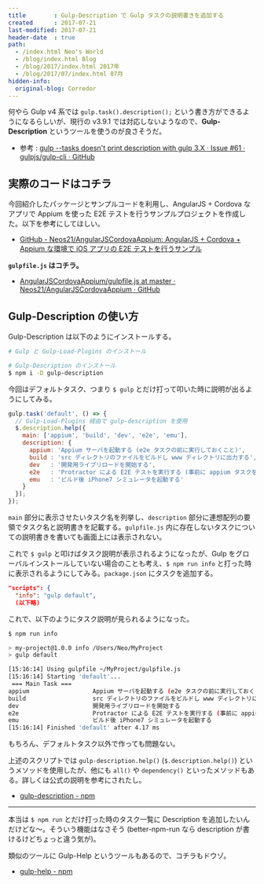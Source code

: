 ```yaml
---
title        : Gulp-Description で Gulp タスクの説明書きを追加する
created      : 2017-07-21
last-modified: 2017-07-21
header-date  : true
path:
  - /index.html Neo's World
  - /blog/index.html Blog
  - /blog/2017/index.html 2017年
  - /blog/2017/07/index.html 07月
hidden-info:
  original-blog: Corredor
---
```


何やら Gulp v4 系では `gulp.task().description();` という書き方ができるようになるらしいが、現行の v3.9.1 では対応しないようなので、**Gulp-Description** というツールを使うのが良さそうだ。

- 参考 : [gulp --tasks doesn't print description with gulp 3.X · Issue #61 · gulpjs/gulp-cli · GitHub](https://github.com/gulpjs/gulp-cli/issues/61)

## 実際のコードはコチラ

今回紹介したパッケージとサンプルコードを利用し、AngularJS + Cordova なアプリで Appium を使った E2E テストを行うサンプルプロジェクトを作成した。以下を参考にしてほしい。

- [GitHub - Neos21/AngularJSCordovaAppium: AngularJS + Cordova + Appium な環境で iOS アプリの E2E テストを行うサンプル](https://github.com/Neos21/example-angular-js-cordova-appium)

**`gulpfile.js` はコチラ。**

- [AngularJSCordovaAppium/gulpfile.js at master · Neos21/AngularJSCordovaAppium · GitHub](https://github.com/Neos21/example-angular-js-cordova-appium/blob/master/gulpfile.js)

## Gulp-Description の使い方

Gulp-Description は以下のようにインストールする。

```bash
# Gulp と Gulp-Load-Plugins のインストール

# Gulp-Description のインストール
$ npm i -D gulp-description
```

今回はデフォルトタスク、つまり `$ gulp` とだけ打って叩いた時に説明が出るようにしてみる。

```javascript
gulp.task('default', () => {
  // Gulp-Load-Plugins 経由で gulp-description を使用
  $.description.help({
    main: ['appium', 'build', 'dev', 'e2e', 'emu'],
    description: {
      appium: 'Appium サーバを起動する (e2e タスクの前に実行しておくこと)',
      build : 'src ディレクトリのファイルをビルドし www ディレクトリに出力する',
      dev   : '開発用ライブリロードを開始する',
      e2e   : 'Protractor による E2E テストを実行する (事前に appium タスクを実行しておくこと)',
      emu   : 'ビルド後 iPhone7 シミュレータを起動する'
    }
  });
});
```

`main` 部分に表示させたいタスク名を列挙し、`description` 部分に連想配列の要領でタスク名と説明書きを記載する。`gulpfile.js` 内に存在しないタスクについての説明書きを書いても画面上には表示されない。

これで `$ gulp` と叩けばタスク説明が表示されるようになったが、Gulp をグローバルインストールしていない場合のことも考え、`$ npm run info` と打った時に表示されるようにしてみる。`package.json` にタスクを追加する。

```json
"scripts": {
  "info": "gulp default",
  (以下略)
```

これで、以下のようにタスク説明が見られるようになった。

```bash
$ npm run info

> my-project@1.0.0 info /Users/Neo/MyProject
> gulp default

[15:16:14] Using gulpfile ~/MyProject/gulpfile.js
[15:16:14] Starting 'default'...
 === Main Task ===
appium                  Appium サーバを起動する (e2e タスクの前に実行しておくこと)
build                   src ディレクトリのファイルをビルドし www ディレクトリに出力する
dev                     開発用ライブリロードを開始する
e2e                     Protractor による E2E テストを実行する (事前に appium タスクを実行しておくこと)
emu                     ビルド後 iPhone7 シミュレータを起動する
[15:16:14] Finished 'default' after 4.17 ms
```

もちろん、デフォルトタスク以外で作っても問題ない。

上述のスクリプトでは `gulp-description.help()` (`$.description.help()`) というメソッドを使用したが、他にも `all()` や `dependency()` といったメソッドもある。詳しくは公式の説明を参考にされたし。

- [gulp-description - npm](https://www.npmjs.com/package/gulp-description)

---

本当は `$ npm run` とだけ打った時のタスク一覧に Description を追加したいんだけどな〜。そういう機能はなさそう (better-npm-run なら description が書けるけどちょっと違う気が)。

類似のツールに Gulp-Help というツールもあるので、コチラもドウゾ。

- [gulp-help - npm](https://www.npmjs.com/package/gulp-help)

